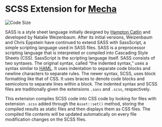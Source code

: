 SCSS Extension for [Mecha](https://github.com/mecha-cms/mecha)
==============================================================

![Code Size](https://img.shields.io/github/languages/code-size/mecha-cms/x.scss?color=%23444&style=for-the-badge)

SASS is a style sheet language initially designed by [Hampton Catlin](https://en.wikipedia.org/wiki/Hampton_Catlin) and
developed by Natalie Weizenbaum. After its initial versions, Weizenbaum and Chris Eppstein have continued to extend SASS
with SassScript, a simple scripting language used in SASS files. SASS is a preprocessor scripting language that is
interpreted or compiled into Cascading Style Sheets (CSS). SassScript is the scripting language itself. SASS consists of
two syntaxes. The original syntax, called “the indented syntax,” uses a syntax similar to
[HAML](https://en.wikipedia.org/wiki/Haml). It uses indentation to separate code blocks and newline characters to
separate rules. The newer syntax, SCSS, uses block formatting like that of CSS. It uses braces to denote code blocks and
semicolons to separate lines within a block. The indented syntax and SCSS files are traditionally given the extensions
`.sass` and `.scss`, respectively.

This extension compiles SCSS code into CSS code by looking for files with extension `.scss` added through the
`Asset::set()` method, storing the compiled results as static files and then displays them as CSS files. The compiled
file contents will be updated automatically on every file modification changes on the SCSS files.